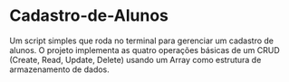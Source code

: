 # Cadastro-de-Alunos
Um script simples que roda no terminal para gerenciar um cadastro de alunos. O projeto implementa as quatro operações básicas de um CRUD (Create, Read, Update, Delete) usando um Array como estrutura de armazenamento de dados.
